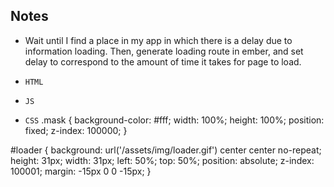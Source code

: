 ## Notes

* Wait until I find a place in my app in which there is a delay due to information loading. Then, generate loading route in ember, and set delay to correspond to the amount of time it takes for page to load.

* `HTML`
<div class="mask">
  <div id="loader" class="rotating"></div>
</div>

* `JS`
<script>
  $(window).load(function() {
    $("#loader").delay(500).fadeOut();
    $(".mask").delay(1000).fadeOut("slow");
});
</script>

* `CSS`
.mask {
  background-color: #fff;
  width: 100%;
  height: 100%;
  position: fixed;
  z-index: 100000;
}

#loader {
  background: url('/assets/img/loader.gif') center center no-repeat;
  height: 31px;
  width: 31px;
  left: 50%;
  top: 50%;
  position: absolute;
  z-index: 100001;
  margin: -15px 0 0 -15px;
}
